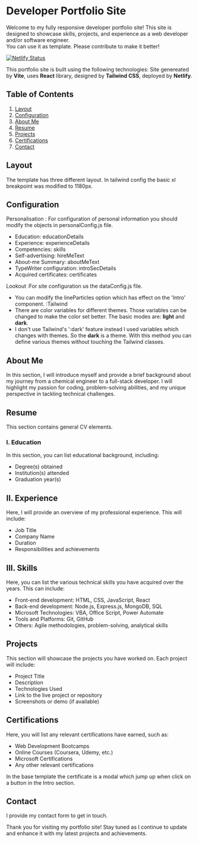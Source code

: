 # Developer Portfolio Site

Welcome to my fully responsive developer portfolio site! This site is designed to showcase skills, projects, and experience as a web developer and/or software engineer.  
You can use it as template. 
Please contribute to make it better!

[![Netlify Status](https://api.netlify.com/api/v1/badges/59b51dc8-93af-4dd1-bab9-828ca55c95fa/deploy-status)](https://app.netlify.com/sites/jmeszaros/deploys)

This portfolio site is built using the following technologies:
Site genereated by **Vite**,
uses **React** library,
designed by **Tailwind CSS**,
deployed by **Netlify**.

## Table of Contents

1. [Layout](#layout)
2. [Configuration](#configuration)
3. [About Me](#about-me)
4. [Resume](#resume)
5. [Projects](#projects)
6. [Certifications](#certifications)
7. [Contact](#contact)

## Layout
The template has three different layout.
In tailwind config the basic xl breakpoint was modified to 1180px.

## Configuration

Personalisation
: For configuration of personal information you should modify the objects in personalConfig.js file.
   - Education: educationDetails
   - Experience: experienceDetails
   - Competencies: skills
   - Self-advertising: hireMeText
   - About-me Summary: aboutMeText
   - TypeWriter configuration: introSecDetails
   - Acquired certificates: certificates

Lookout
:For site configuration us the dataConfig.js file.
   - You can modify the lineParticles option which has effect on the 'Intro' component.
:Tailwind
   - There are color variables for different themes. Those variables can be changed to make the color set better. The basic modes are: **light** and **dark**.
   - I don't use Tailwind's ':dark' feature instead I used variables which changes with themes. So the **dark** is a theme. With this method you can define various themes without touching the Tailwind classes.  

## About Me

In this section, I will introduce myself and provide a brief background about my journey from a chemical engineer to a full-stack developer. I will highlight my passion for coding, problem-solving abilities, and my unique perspective in tackling technical challenges.

## Resume 

This section contains general CV elements.

### I. Education

In this section, you can list educational background, including:

- Degree(s) obtained
- Institution(s) attended
- Graduation year(s)

## II. Experience

Here, I will provide an overview of my professional experience. This will include:

- Job Title
- Company Name
- Duration
- Responsibilities and achievements
  
## III. Skills

Here, you can list the various technical skills you have acquired over the years. This can include:

- Front-end development: HTML, CSS, JavaScript, React
- Back-end development: Node.js, Express.js, MongoDB, SQL
- Microsoft Technologies: VBA, Office Script, Power Automate
- Tools and Platforms: Git, GitHub
- Others: Agile methodologies, problem-solving, analytical skills

## Projects

This section will showcase the projects you have worked on. Each project will include:

- Project Title
- Description
- Technologies Used
- Link to the live project or repository
- Screenshots or demo (if available)

## Certifications

Here, you will list any relevant certifications have earned, such as:

- Web Development Bootcamps
- Online Courses (Coursera, Udemy, etc.)
- Microsoft Certifications
- Any other relevant certifications

In the base template the certificate is a modal which jump up when click on a button in the Intro section.

## Contact

I provide my contact form to get in touch. 

Thank you for visiting my portfolio site! Stay tuned as I continue to update and enhance it with my latest projects and achievements.
